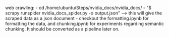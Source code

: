 web crawling: 
    - cd /home/ubuntu/Steps/nvidia_docs/nvidia_docs/
    - "$ scrapy runspider nvidia_docs_spider.py -o output.json" --> this will give the scraped data as a json document 
    - checkout the formatting.ipynb for formatting the data, and chunking.ipynb for experiments regarding semantic chunking. It should be converted as a pipeline later on. 

